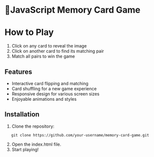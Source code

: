 ﻿# 🚀JavaScript Memory Card Game

# How to Play
1. Click on any card to reveal the image
2. Click on another card to find its matching pair
3. Match all pairs to win the game

## Features
* Interactive card flipping and matching
* Card shuffling for a new game experience
* Responsive design for various screen sizes
* Enjoyable animations and styles

## Installation
1. Clone the repository:
```
   git clone https://github.com/your-username/memory-card-game.git
```
2. Open the index.html file.
3. Start playing!
